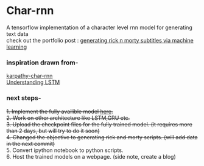 # Char-rnn
A tensorflow implementation of a character level rnn model for generating text data  
check out the portfolio post : [generating rick n morty subtitles via machine learning](vibss2397.github.io/project/template.html?name=rnn)  
### inspiration drawn from-
[karpathy-char-rnn](https://gist.github.com/karpathy/d4dee566867f8291f086)  
[Understanding LSTM](https://colah.github.io/posts/2015-08-Understanding-LSTMs/)

### next steps-
<s>1. Implement the fully availible model [here](https://github.com/karpathy/char-rnn).</s>  
<s>2. Work on other architecture like LSTM,GRU etc.</s>  
<s>3. Upload the checkpoint files for the fully trained model. (it requires more than 2 days, but will try to do it soon)</s>  
<s>4. Changed the objective to generating rick and morty scripts. (will add data in the next commit)</s>  
5. Convert ipython notebook to python scripts.  
6. Host the trained models on a webpage. (side note, create a blog)  
